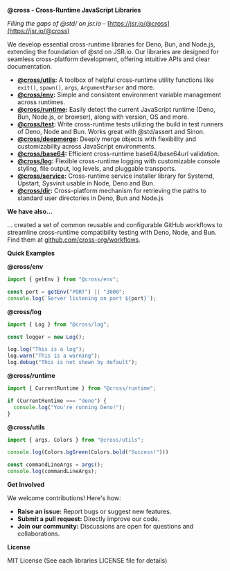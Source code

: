 **@cross - Cross-Runtime JavaScript Libraries**

*Filling the gaps of @std/ on jsr.io* - [https://jsr.io/@cross](https://jsr.io/@cross)

We develop essential cross-runtime libraries for Deno, Bun, and Node.js, extending the foundation of @std on JSR.io.  Our libraries are designed for seamless cross-platform development, offering intuitive APIs and clear documentation.

* **[@cross/utils](https://github.com/cross-org/utils):** A toolbox of helpful cross-runtime utility functions like `exit()`, `spawn()`, `args`, `ArgumentParser` and more.
* **[@cross/env](https://github.com/cross-org/env):** Simple and consistent environment variable management across runtimes.
* **[@cross/runtime](https://github.com/cross-org/runtime):** Easily detect the current JavaScript runtime (Deno, Bun, Node.js, or browser), along with version, OS and more.
* **[@cross/test](https://github.com/cross-org/test):** Write cross-runtime tests utilizing the build in test runners of Deno, Node and Bun. Works great with @std/assert and Sinon.
* **[@cross/deepmerge](https://github.com/cross-org/deepmerge):** Deeply merge objects with flexibility and customizability across JavaScript environments.
* **[@cross/base64](https://github.com/cross-org/base64):** Efficient cross-runtime base64/base64url validation.
* **[@cross/log](https://github.com/cross-org/log):** Flexible cross-runtime logging with customizable console styling, file output, log levels, and pluggable transports.
* **[@cross/service](https://github.com/cross-org/service):** Cross-runtime service installer library for Systemd, Upstart, Sysvinit usable in Node, Deno and Bun.
* **[@cross/dir](https://github.com/cross-org/dir):** Cross-platform mechanism for retrieving the paths to standard user directories in Deno, Bun and Node.js

**We have also...**

... created a set of common reusable and configurable GitHub workflows to streamline cross-runtime compatibility testing with Deno, Node, and Bun. Find them at [github.com/cross-org/workflows](https://github.com/cross-org/workflows).

**Quick Examples**

**@cross/env**

```typescript
import { getEnv } from "@cross/env";

const port = getEnv("PORT") || "3000";
console.log(`Server listening on port ${port}`);
```

**@cross/log**

```typescript
import { Log } from "@cross/log";

const logger = new Log();

log.log("This is a log");
log.warn("This is a warning");
log.debug("This is not shown by default");
```

**@cross/runtime**

```typescript
import { CurrentRuntime } from "@cross/runtime";

if (CurrentRuntime === "deno") {
  console.log("You're running Deno!");
}
```

**@cross/utils**

```typescript
import { args, Colors } from "@cross/utils";

console.log(Colors.bgGreen(Colors.bold("Success!")))

const commandLineArgs = args();
console.log(commandLineArgs);
```

**Get Involved**

We welcome contributions! Here's how:

* **Raise an issue:** Report bugs or suggest new features.
* **Submit a pull request:**  Directly improve our code.
* **Join our community:**  Discussions are open for questions and collaborations.

**License**

MIT License (See each libraries LICENSE file for details)
